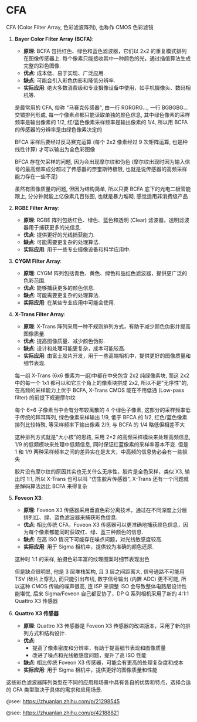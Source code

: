 # CFA

CFA (Color Filter Array, 色彩滤波阵列), 也称作 CMOS 色彩滤镜

1. **Bayer Color Filter Array (BCFA)**:

    - **原理**: BCFA 包括红色、绿色和蓝色滤波器，它们以 2x2 的重复模式排列在图像传感器上. 每个像素只能接收其中一种颜色的光，通过插值算法生成完整的彩色图像.
    - **优点**: 成本低、易于实现、广泛应用.
    - **缺点**: 可能会引入彩色伪影和降低分辨率.
    - **实际应用**: 绝大多数消费级和专业摄像设备中使用，如手机摄像头、数码相机等.

    是最常用的 CFA, 俗称 "马赛克传感器", 由一行 RGRGRG..., 一行 BGBGBG...交错排列形成, 每一个像素点都只能读取单独的颜色信息, 其中绿色像素的采样频率是输出像素的 1/2, 红/蓝色像素采样频率是输出像素的 1/4, 所以用 BCFA 的传感器的分辨率是由绿色像素决定的

    BFCA 采样后要经过反马赛克运算 (每个 2x2 像素经过 9 次矩阵运算, 也是种线性计算) 才可以输出为全色彩图像

    BFCA 存在欠采样的问题, 因为会出现摩尔纹和伪色 (摩尔纹出现时因为输入信号的最高频率成分超过了传感器的奈奎斯特极限, 也就是说传感器的高频采样能力存在一些不足)

    虽然有图像质量的问题, 但因为结构简单, 所以只要 BCFA 底下的光电二极管能跟上, 分分钟就能上亿像素几百张图, 也就是暴力堆砌, 感觉适用非消费级产品

2. **RGBE Filter Array**:

    - **原理**: RGBE 阵列包括红色、绿色、蓝色和透明 (Clear) 滤波器，透明滤波器用于捕获更多的光信息.
    - **优点**: 提供更好的光线捕获能力.
    - **缺点**: 可能需要更复杂的处理算法.
    - **实际应用**: 用于一些专业摄像设备和科学应用中.

3. **CYGM Filter Array**:

    - **原理**: CYGM 阵列包括青色、黄色、绿色和品红色滤波器，提供更广泛的色彩范围.
    - **优点**: 能够捕获更多的颜色信息.
    - **缺点**: 可能需要更复杂的处理算法.
    - **实际应用**: 在某些专业应用中可能会使用.

4. **X-Trans Filter Array**:

    - **原理**: X-Trans 阵列采用一种不规则排列方式，有助于减少颜色伪影并提高图像质量.
    - **优点**: 提高图像质量、减少颜色伪影.
    - **缺点**: 设计和处理可能更复杂，成本可能较高.
    - **实际应用**: 由富士胶片开发，用于一些高端相机中，提供更好的图像质量和细节表现.

    每一组 X-Trans (6x6 像素为一组)中都在中央包含 2x2 纯绿像素块, 而这 2x2 中的每一个 1x1 都可以和它三个角上的像素块拼成 2x2, 所以不是"无序性"的, 在高频的采样能力上优于 BCFA, X-Trans CMOS 能在不用低通 (Low-pass filter) 的前提下规避摩尔纹

    每个 6×6 子像素当中会有分布较离散的 4 个绿色子像素, 这部分的采样频率低于传统的拜耳阵列, 绿色像素采样输出 1/9, 低于 BFCA 的 1/2, 红色/蓝色像素排列比较特殊, 等采样频率下输出像素 2/9, 与 BCFA 的 1/4 略低但相差不大

    这种排列方式就是"大小核"的思路, 采用 2×2 的高频采样模块来处理高频信息, 1/9 的低频模块来处理中低频信息, 同时保证红蓝像素的采样率基本不变. 但是 1 和 1/9 两种采样频率之间的差异实在是太大，中高频的信息势必会有一些损失

    胶片没有摩尔纹的原因其实也无关什么无序性，胶片是全色采样，类似 X3, 输出时 1:1, 所以 X-Trans 也可以叫 "仿生胶片传感器", X-Trans 还有一个问题就是解码算法远比 BCFA 来得复杂

5. **Foveon X3**:

    - **原理**: Foveon X3 传感器采用垂直色彩分离技术，通过在不同深度上分层排列红、绿、蓝色滤波器来捕获彩色信息.
    - **优点**: 相比传统 CFA，Foveon X3 传感器可以更准确地捕获颜色信息，因为每个像素都能同时获取红、绿、蓝三种颜色的信息.
    - **缺点**: 在高 ISO 情况下可能存在噪点问题，对光线敏感度较高.
    - **实际应用**: 用于 Sigma 相机中，提供较为准确的颜色还原.

    这种时 1:1 的采样, 拍摄色彩丰富的纹理图案时细节表现出色

    但是缺点很明显, 他是 3 层堆栈架构, 且 3 层之间距离大, 信号通路不可能用 TSV (硅片上穿孔), 而只能引出布线, 数字信号输出 (内置 ADC) 更不可能, 所以这种 CMOS 传输的噪声很高, 连 ISP 来调整 ISO 会导致整体电路层设计性能堪忧, 后来 Sigma/Foveon 自己都妥协了，DP Q 系列相机采用了新的 4:1:1 Quattro X3 传感器

6. **Quattro X3 传感器**
    - **原理**: Quattro X3 传感器是 Foveon X3 传感器的改进版本，采用了新的排列方式和结构设计.
    - **优点**:
        - 提高了像素密度和分辨率，有助于提高细节表现和图像质量
        - 改进了噪点和光线敏感度问题，提升了高 ISO 性能
    - **缺点**: 相比传统 Foveon X3 传感器，可能会有更高的处理复杂度和成本
    - **实际应用**: 用于 Sigma 相机中，提供更好的图像质量和性能

这些彩色滤波器阵列类型在不同的应用和场景中具有各自的优势和特点，选择合适的 CFA 类型取决于具体的需求和应用场景.

@see: https://zhuanlan.zhihu.com/p/21298545

@see: https://zhuanlan.zhihu.com/p/42188821
